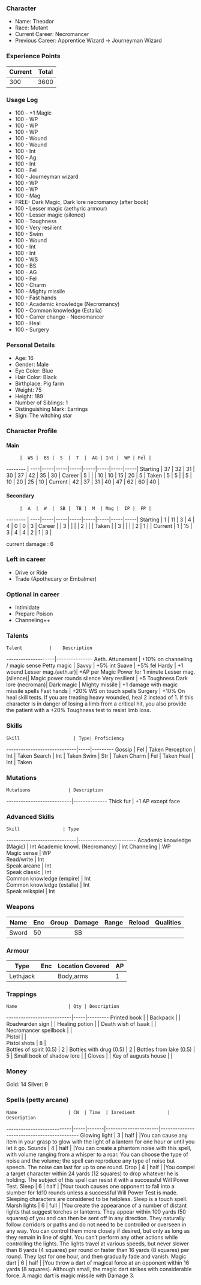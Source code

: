 ### Character
- Name: Theodor
- Race: Mutant
- Current Career: Necromancer
- Previous Career: Apprentice Wizard -> Journeyman Wizard

### Experience Points
Current | Total
--------|------
   300  | 3600
    
### Usage Log
- 100 - +1 Magic
- 100 - WP
- 100 - WP
- 100 - WP
- 100 - Wound
- 100 - Wound
- 100 - Int
- 100 - Ag
- 100 - Int
- 100 - Fel
- 100 - Journeyman wizard
- 100 - WP
- 100 - WP
- 100 - Mag
- FREE- Dark Magic, Dark lore necromancy (after book)
- 100 - Lesser magic (aethyric armour) 
- 100 - Lesser magic (silence) 
- 100 - Toughness
- 100 - Very resilient
- 100 - Swim
- 100 - Wound
- 100 - Int
- 100 - Int
- 100 - WS
- 100 - BS
- 100 - AG
- 100 - Fel
- 100 - Charm
- 100 - Mighty missile
- 100 - Fast hands
- 100 - Academic knowledge (Necromancy)
- 100 - Common knowledge (Estalia)
- 100 - Carrer change - Necromancer
- 100 - Heal
- 100 - Surgery



### Personal Details
- Age: 16
- Gender: Male
- Eye Color: Blue
- Hair Color: Black
- Birthplace: Pig farm
- Weight: 75
- Height: 189
- Number of Siblings: 1
- Distinguishing Mark: Earrings
- Sign: The witching star

### Character Profile

#### Main
         |  WS |  BS |  S  |  T  |  AG | Int |  WP | Fel |
-------- | ----|-----|-----|-----|-----|-----|-----|-----|
Starting |  37 |  32 |  31 |  30 |  37 |  42 |  35 |  30 |
Career   |  5  |     |     |  10 |  10 | 15  |  20 |  5  |
Taken    |  5  |  5  |     |  5  |  10 | 20  |  25 |  10 |
Current  |  42 |  37 |  31 |  40 |  47 |  62 |  60 |  40 |

#### Secondary
         |  A  |  W  |  SB |  TB |  M  | Mag |  IP |  FP |
-------- | ----|-----|-----|-----|-----|-----|-----|-----|
Starting |  1  |  11 |  3  |  4  |  4  |  0  |  0  |  3  |
Career   |     |  3  |     |     |     |  2  |     |     |
Taken    |     |  3  |     |     |     |  2  |  1  |     |
Current  |  1  |  15 |  3  |  4  |  4  |  2  |  1  |  3  |

current damage : 6

### Left in career
 - Drive or Ride
 - Trade (Apothecary or Embalmer)
 
### Optional in career
 - Intimidate
 - Prepare Poison
 - Channeling++
  
### Talents
    Talent          |    Description
--------------------|---------------
Aeth. Attunement    | +10% on channeling / magic sense
Petty magic         | 
Savvy               | +5% int
Suave               | +5% fel
Hardy               | +1 wound
Lesser mag.(aeth.ar)| +AP per Magic Power for 1 minute
Lesser mag.(silence)| Magic power rounds silence
Very resilient      | +5 Toughness
Dark lore (necroman)| 
Dark magic          |
Mighty missile      | +1 damage with magic missile spells
Fast hands          | +20% WS on touch spells
Surgery             | +10% On heal skill tests. If you are treating heavy wounded, heal 2 instead of 1. If this character is in danger of losing a limb from a critical hit, you also provide the patient with a +20% Toughness test to resist limb loss.



### Skills
    Skill                    | Type| Proficiency
-----------------------------|-----|---------
Gossip                       | Fel | Taken
Perception                   | Int | Taken
Search                       | Int | Taken
Swim                         | Str | Taken
Charm                        | Fel | Taken
Heal                         | Int | Taken

### Mutations
    Mutations              | Description
---------------------------|--------------
Thick fur		   | +1 AP except face

### Advanced Skills
    Skill	             | Type 
-----------------------------|------------------------
Academic knowledge (Magic)   | Int
Academic knowl. (Necromancy) | Int
Channeling                   | WP   
Magic sense                  | WP   
Read/write                   | Int  
Speak arcane                 | Int  
Speak classic                | Int  
Common knowledge (empire)    | Int  
Common knowledge (estalia)   | Int  
Speak reikspiel              | Int  

### Weapons
   Name  | Enc | Group | Damage | Range | Reload | Qualities
-------- |-----|-------|--------|-------|--------|----------
   Sword |  50 |       |   SB   |       |        | 
  
### Armour
   Type   | Enc | Location Covered | AP |
----------|-----|------------------|----|
Leth.jack |     | Body,arms        | 1  |

### Trappings
    Name                   | Qty | Description
---------------------------|-----|---------
Printed book               |     | 
Backpack                   |     | 
Roadwarden sign	     	     |     |
Healing potion             |     |
Death wish of Isaak        |     |   
Necromancer spellbook      |     |   
Pistol                     |     |   
Pistol shots               |  8  |   
Bottles of spirit (0.5)    |  2  |
Bottles with drug (0.5)    |  2  |
Bottles from lake (0.5)    |  5  |
Small book of shadow lore  |     |
Gloves                     |     |
Key of augusts house       |     |

### Money
Gold: 14
Silver: 9

### Spells (petty arcane)
    Name                   | CN  | Time  | Inredient            | Description
---------------------------|-----|-------|----------------------|--------------------------------------------
Glowing light              | 3   | half  |                      |You can cause any item in your grasp to glow with the light of a lantern for one hour or until you let it go.
Sounds                     | 4   | half  |                      |You can create a phantom noise with this spell, with volume ranging from a whisper to a roar. You can choose the type of noise and the volume; the spell can reproduce any type of noise but speech. The noise can last for up to one round.
Drop                       | 4   | half  |                      |You compel a target character within 24 yards (12 squares) to drop whatever he is holding. The subject of this spell can resist it with a successful Will Power Test.
Sleep                      | 6   | half  |                      |Your touch causes one opponent to fall into a slumber for 1d10 rounds unless a successful Will Power Test is made. Sleeping characters are considered to be helpless. Sleep is a touch spell.
Marsh lights               | 6   | full  |                      |You create the appearance of a number of distant lights that suggest torches or lanterns. They appear within 100 yards (50 squares) of you and can then be sent off in any direction. They naturally follow corridors or paths and do not need to be controlled or overseen in any way. You can control them more closely if desired, but only as long as they remain in line of sight. You can’t perform any other actions while controlling the lights. The lights travel at various speeds, but never slower than 8 yards (4 squares) per round or faster than 16 yards (8 squares) per round. They last for one hour, and then gradually fade and vanish.
Magic dart                 | 6   | half  |                      |You throw a dart of magical force at an opponent within 16 yards (8 squares). Although small, the magic dart strikes with considerable force. A magic dart is magic missile with Damage 3.

